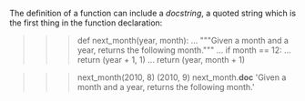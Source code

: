 The definition of a function can include a *docstring*, a quoted string which is the first thing in the function declaration:
>>> def next_month(year, month):
...     """Given a month and a year, returns the following month."""
...     if month == 12:
...         return (year + 1, 1)
...     return (year, month + 1)

>>> next_month(2010, 8)
(2010, 9)
>>> next_month.__doc__
'Given a month and a year, returns the following month.'
